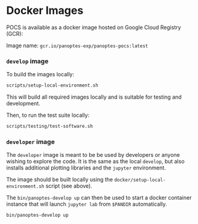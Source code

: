 Docker Images
=============

POCS is available as a docker image hosted on Google Cloud Registry (GCR):

Image name: `gcr.io/panoptes-exp/panoptes-pocs:latest`

### `develop` image

To build the images locally:

```bash
scripts/setup-local-environment.sh
```

This will build all required images locally and is suitable for testing and development.

Then, to run the test suite locally:

```bash
scripts/testing/test-software.sh
````

### `developer` image

The `developer` image is meant to be be used by developers or anyone wishing to
explore the code. It is the same as the local `develop`, but also installs additional
plotting libraries and the `jupyter` environment.

The image should be built locally using the `docker/setup-local-environment.sh`
script (see above).

The `bin/panoptes-develop up` can then be used to start a docker container
instance that will launch `jupyter lab` from `$PANDIR` automatically.

```bash
bin/panoptes-develop up
```
